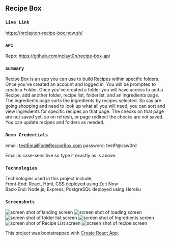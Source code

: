 

## Recipe Box
### `Live Link`
https://nrclayton-recipe-box.now.sh/
### `API`
Repo: https://github.com/nclayt0n/recipe-box-api
### `Summary`
Recipe Box is an app you can use to build Recipes within specific folders. Once you've created an account and logged in, You will be prompted to create a Folder. Once you've created a folder you will have access to add a Recipe, add another folder, recipe list, folderlist, and an ingredients page. 
The ingredients page sorts the ingredients by recipes selected. So say are going shopping and need to look up what all you will need, you can sort and view ingredients for specific recipes on that page. The checks on that page are not saved yet, so on refresh, or page redirect the checks are not saved.
You can update recipes and folders as needed. 
### `Demo Credentials`
email: testEmailFor@RecipeBox.com
password: testP@ssw0rd

Email is case-sensitive so type it exactly as is above. 
### `Technologies`
Technologies used in this project include;<br/>
Front-End: React, Html, CSS
deployed using Zeit Now<br/>
Back-End: Node.js, Express, PostgreSQL
deployed using Heroku
### `Screenshots`
![screen shot of landing screen](https://nclayt0n.github.io/recipe-box/src/images/landingscreen.png=250 "App landing Page")
![screen shot of loading screen](https://nclayt0n.github.io/recipe-box/src/images/tabletHomePage.png=250 "App Home Page")
![screen shot of folder list screen](https://nclayt0n.github.io/recipe-box/src/images/folderList.png=250 "App Folder List Page")
![screen shot of Ingredients screen](https://nclayt0n.github.io/recipe-box/src/images/ingredients.png=250 "App Ingredients Page")
![screen shot of Recipe List screen](https://nclayt0n.github.io/recipe-box/src/images/RecipeList.png=250 "App Recipe List Page")
![screen shot of recipe screen](https://nclayt0n.github.io/recipe-box/src/images/recipeWithNav.png=250 "App Recipe Page")


This project was bootstrapped with [Create React App](https://github.com/facebook/create-react-app).